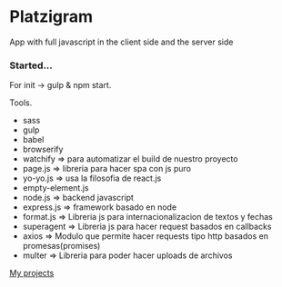 # Platzigram
App with full javascript in the client side and the server side

### Started...
For init -> gulp & npm start.


Tools.

* sass
* gulp
* babel
* browserify
* watchify => para automatizar el build de nuestro proyecto
* page.js => libreria para hacer spa con js puro
* yo-yo.js => usa la filosofia de react.js
* empty-element.js
* node.js => backend javascript
* express.js => framework basado en node
* format.js => Libreria js para internacionalizacion de textos y fechas
* superagent => Libreria js para hacer request basados en callbacks
* axios => Modulo que permite hacer requests tipo http basados en promesas(promises)
* multer => Libreria para poder hacer uploads de archivos


[My projects](https://www.github.com/diegofertr)